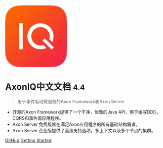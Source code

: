 ![logo](_media/logo.png)

# AxonIQ中文文档 <small>4.4</small>

> 用于事件驱动微服务的Axon Framework和Axon Server

- 开源的Axon Framework提供了一个干净，优雅的Java API，用于编写DDD，CQRS和事件源应用程序。
- Axon Server 免费版旨在满足Axon应用程序的所有基础结构需求。
- Axon Server 企业版提供了高级支持选项，多上下文以及多个节点的集群。

[GitHub](https://github.com/Valdanitooooo/axoniq-zh)
[Getting Started](4.4/getting-started/quick-start)

